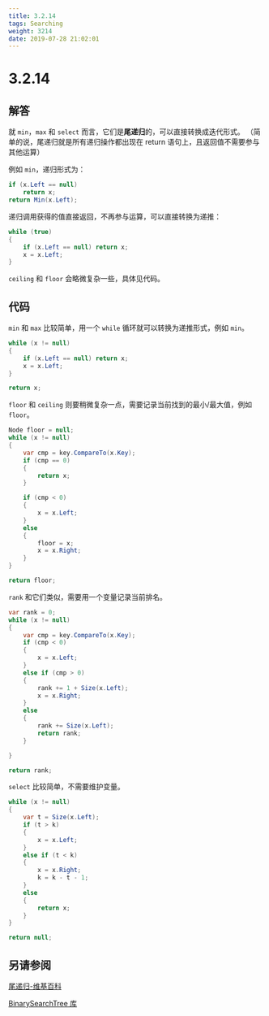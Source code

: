 ```yaml
---
title: 3.2.14
tags: Searching
weight: 3214
date: 2019-07-28 21:02:01
---
```


# 3.2.14


## 解答

就 `min`，`max` 和 `select` 而言，它们是**尾递归**的，可以直接转换成迭代形式。
（简单的说，尾递归就是所有递归操作都出现在 return 语句上，且返回值不需要参与其他运算）

例如 `min`，递归形式为：

```csharp
if (x.Left == null)
    return x;
return Min(x.Left); 
```

递归调用获得的值直接返回，不再参与运算，可以直接转换为递推：

```csharp
while (true)
{
    if (x.Left == null) return x;
    x = x.Left;
}
```

`ceiling` 和 `floor` 会略微复杂一些，具体见代码。

## 代码

`min` 和 `max` 比较简单，用一个 `while` 循环就可以转换为递推形式，例如 `min`。

```csharp
while (x != null)
{
    if (x.Left == null) return x;
    x = x.Left;
}

return x;
```

`floor` 和 `ceiling` 则要稍微复杂一点，需要记录当前找到的最小/最大值，例如 `floor`。

```csharp
Node floor = null;
while (x != null)
{
    var cmp = key.CompareTo(x.Key);
    if (cmp == 0)
    {
        return x;
    }

    if (cmp < 0)
    {
        x = x.Left;
    }
    else
    {
        floor = x;
        x = x.Right;
    }
}

return floor;
```

`rank` 和它们类似，需要用一个变量记录当前排名。

```csharp
var rank = 0;
while (x != null)
{
    var cmp = key.CompareTo(x.Key);
    if (cmp < 0)
    {
        x = x.Left;
    }
    else if (cmp > 0)
    {
        rank += 1 + Size(x.Left);
        x = x.Right;
    }
    else
    {
        rank += Size(x.Left);
        return rank;
    }

}

return rank;
```

`select` 比较简单，不需要维护变量。

```csharp
while (x != null)
{
    var t = Size(x.Left);
    if (t > k)
    {
        x = x.Left;
    }
    else if (t < k)
    {
        x = x.Right;
        k = k - t - 1;
    }
    else
    {
        return x;
    }
}

return null;
```

## 另请参阅

[尾递归-维基百科](https://zh.wikipedia.org/wiki/%E5%B0%BE%E8%B0%83%E7%94%A8)

[BinarySearchTree 库](https://github.com/ikesnowy/Algorithms-4th-Edition-in-Csharp/tree/master/3%20Searching/3.2/BinarySearchTree)

